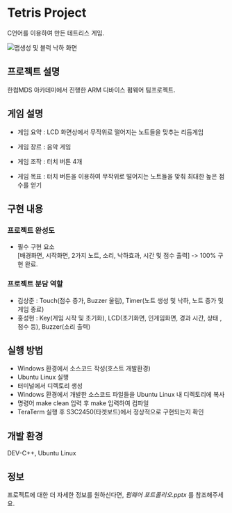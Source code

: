 # Tetris Project
C언어를 이용하여 만든 테트리스 게임.

![맵생성 및 블럭 낙하 화면](https://github.com/user-attachments/assets/8484111c-5b79-429f-a99e-c727d0bcb379)

## 프로젝트 설명

한컴MDS 아카데미에서 진행한 ARM 디바이스 펌웨어 팀프로젝트.

## 게임 설명

- 게임 요약 : LCD 화면상에서 무작위로 떨어지는 노트들을 맞추는 리듬게임

- 게임 장르 :  음악 게임

- 게임 조작 : 터치 버튼 4개

- 게임 목표 : 터치 버튼을 이용하여 무작위로 떨어지는 노트들을 맞춰 최대한 높은 점수를 얻기

## 구현 내용

### 프로젝트 완성도

- 필수 구현 요소  <br>
[배경화면, 시작화면, 2가지 노트, 소리, 낙하효과, 시간 및 점수 출력] -> 100% 구현 완료.


### 프로젝트 분담 역할

- 김상준 : Touch(점수 증가, Buzzer 울림), Timer(노트 생성 및 낙하, 노트 증가 및 게임 종료)
- 홍성현 : Key(게임 시작 및 초기화), LCD(초기화면, 인게임화면, 경과 시간, 상태 ,점수 등), Buzzer(소리 출력)

## 실행 방법

- Windows 환경에서 소스코드 작성(호스트 개발환경)
- Ubuntu Linux 실행
- 터미널에서 디렉토리 생성
- Windows 환경에서 개발한 소스코드 파일들을 Ubuntu Linux 내 디렉토리에 복사
- 명령어 make clean 입력 후 make 입력하여 컴파일
- TeraTerm 실행 후 S3C2450(타겟보드)에서 정상적으로 구현되는지 확인

## 개발 환경

DEV-C++, Ubuntu Linux

## 정보

프로젝트에 대한 더 자세한 정보를 원하신다면, _펌웨어 포트폴리오.pptx_ 를 참조해주세요.

